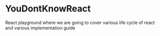 # YouDontKnowReact
React playground where we are going to cover various life cycle of react and various implementation guide
